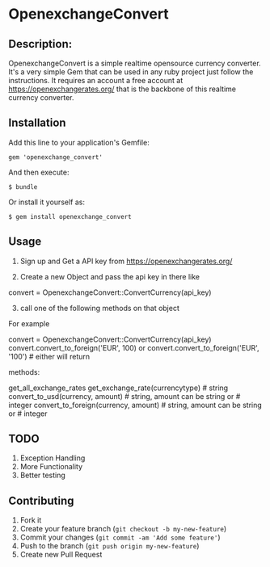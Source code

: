 # OpenexchangeConvert
## Description:

OpenexchangeConvert is a simple realtime opensource currency converter.
It's a very simple Gem that can be used in any ruby project just follow
the instructions. It requires an account a free account at
https://openexchangerates.org/ that is the backbone of this realtime
currency converter.

## Installation

Add this line to your application's Gemfile:

    gem 'openexchange_convert'

And then execute:

    $ bundle

Or install it yourself as:

    $ gem install openexchange_convert

## Usage
1. Sign up and Get a API key from https://openexchangerates.org/

2. Create a new Object and pass the api key in there like

convert = OpenexchangeConvert::ConvertCurrency(api_key)

3. call one of the following methods on that object

For example

convert = OpenexchangeConvert::ConvertCurrency(api_key)
convert.convert_to_foreign('EUR', 100)
           or
convert.convert_to_foreign('EUR', '100') # either will return


methods:

get_all_exchange_rates
get_exchange_rate(currencytype)      # string
convert_to_usd(currency, amount)     # string, amount can be string or
                                     # integer
convert_to_foreign(currency, amount) # string, amount can be string or
                                     # integer
## TODO ##
1. Exception Handling
2. More Functionality
3. Better testing

## Contributing

1. Fork it
2. Create your feature branch (`git checkout -b my-new-feature`)
3. Commit your changes (`git commit -am 'Add some feature'`)
4. Push to the branch (`git push origin my-new-feature`)
5. Create new Pull Request
